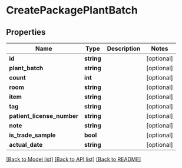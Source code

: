 # CreatePackagePlantBatch

## Properties
Name | Type | Description | Notes
------------ | ------------- | ------------- | -------------
**id** | **string** |  | [optional] 
**plant_batch** | **string** |  | [optional] 
**count** | **int** |  | [optional] 
**room** | **string** |  | [optional] 
**item** | **string** |  | [optional] 
**tag** | **string** |  | [optional] 
**patient_license_number** | **string** |  | [optional] 
**note** | **string** |  | [optional] 
**is_trade_sample** | **bool** |  | [optional] 
**actual_date** | **string** |  | [optional] 

[[Back to Model list]](../README.md#documentation-for-models) [[Back to API list]](../README.md#documentation-for-api-endpoints) [[Back to README]](../README.md)


